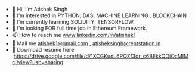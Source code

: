 - 👋 Hi, I’m Atishek Singh
- 👀 I’m interested in PYTHON, DAS, MACHINE LEARNING , BLOCKCHAIN 
- 🌱 I’m currently learning SOLIDITY, TENSORFLOW.
- 💞️ I’m looking FOR full time job in Ethereum Framework.
- 📫 How to reach me www.linkedin.com/in/atishek1
- 📧 Mail me atishek1@gmail.com , atisheksingh@rentstation.in
- :page_facing_up:   Download resume here :https://drive.google.com/file/d/1XCGKuoL6PQZf3dr_c6BEkkQQiOcMIMci/view?usp=sharing

<!---
atisheksingh/atisheksingh is a ✨ special ✨ repository because its `README.md` (this file) appears on your GitHub profile.
You can click the Preview link to take a look at your changes.
--->
